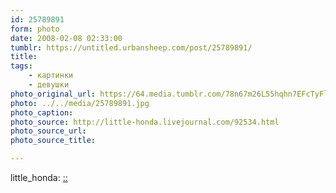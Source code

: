 ```yaml
---
id: 25789891
form: photo
date: 2008-02-08 02:33:00
tumblr: https://untitled.urbansheep.com/post/25789891/
title:
tags:
    - картинки
    - девушки
photo_original_url: https://64.media.tumblr.com/78n67m26L55hqhn7EFcTyFlQ_1280.jpg
photo: ../../media/25789891.jpg
photo_caption:
photo_source: http://little-honda.livejournal.com/92534.html
photo_source_url:
photo_source_title:

---
```


<p>little_honda: <a href="http://little-honda.livejournal.com/92534.html">::</a></p>
